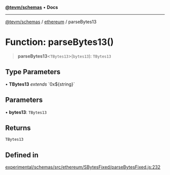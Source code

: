 [**@tevm/schemas**](../../README.md) • **Docs**

***

[@tevm/schemas](../../modules.md) / [ethereum](../README.md) / parseBytes13

# Function: parseBytes13()

> **parseBytes13**\<`TBytes13`\>(`bytes13`): `TBytes13`

## Type Parameters

• **TBytes13** *extends* \`0x$\{string\}\`

## Parameters

• **bytes13**: `TBytes13`

## Returns

`TBytes13`

## Defined in

[experimental/schemas/src/ethereum/SBytesFixed/parseBytesFixed.js:232](https://github.com/evmts/tevm-monorepo/blob/main/experimental/schemas/src/ethereum/SBytesFixed/parseBytesFixed.js#L232)

